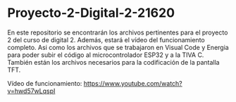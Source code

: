 # Proyecto-2-Digital-2-21620

En este repositorio se encontrarán los archivos pertinentes para el proyecto 2 del curso de digital 2. Además, estará el vídeo del funcionamiento completo. Asi como los archivos que se trabajaron en Visual Code y Energia para poder subir el código al microcontrolador ESP32 y a la TIVA C. También están los archivos necesarios para la codificación de la pantalla TFT. 


Vídeo de funcionamiento: https://www.youtube.com/watch?v=hwd57wLqspI 
